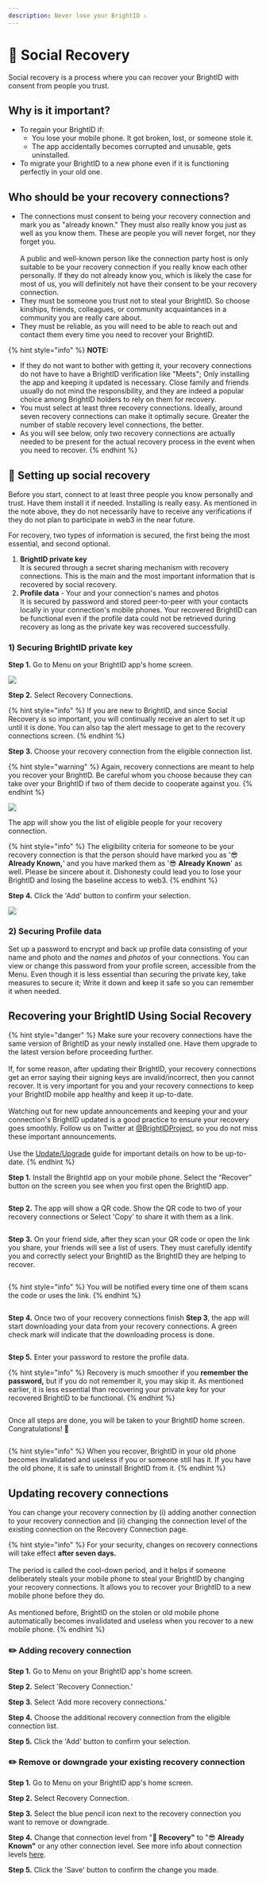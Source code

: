 ```yaml
---
description: Never lose your BrightID ⚠️
---
```


# 👯 Social Recovery

Social recovery is a process where you can recover your BrightID with consent from people you trust.

## **Why is it important?**

* To regain your BrightID if:
  * You lose your mobile phone. It got broken, lost, or someone stole it.
  * The app accidentally becomes corrupted and unusable, gets uninstalled.
* To migrate your BrightID to a new phone even if it is functioning perfectly in your old one.

## **Who should be your recovery connections?**

* The connections must consent to being your recovery connection and mark you as "already known." They must also really know you just as well as you know them. These are people you will never forget, nor they forget you.\
  \
  A public and well-known person like the connection party host is only suitable to be your recovery connection if you really know each other personally. If they do not already know you, which is likely the case for most of us, you will definitely not have their consent to be your recovery connection.
* They must be someone you trust not to steal your BrightID. So choose kinships, friends, colleagues, or community acquaintances in a community you are really care about.
* They must be reliable, as you will need to be able to reach out and contact them every time you need to recover your BrightID.

{% hint style="info" %}
**NOTE:**

* If they do not want to bother with getting it, your recovery connections do not have to have a BrightID verification like "Meets"; Only installing the app and keeping it updated is necessary. Close family and friends usually do not mind the responsibility, and they are indeed a popular choice among BrightID holders to rely on them for recovery.
* You must select at least three recovery connections. Ideally, around seven recovery connections can make it optimally secure. Greater the number of stable recovery level connections, the better.
* As you will see below, only two recovery connections are actually needed to be present for the actual recovery process in the event when you need to recover.
{% endhint %}

## 🔐 Setting up social recovery

Before you start, connect to at least three people you know personally and trust. Have them install it if needed. Installing is really easy. As mentioned in the note above, they do not necessarily have to receive any verifications if they do not plan to participate in web3 in the near future.

For recovery, two types of information is secured, the first being the most essential, and second optional.

1. **BrightID private key**\
   It is secured through a secret sharing mechanism with recovery connections. This is the main and the most important information that is recovered by social recovery.
2. **Profile data** - Your and your connection's names and photos\
   It is secured by password and stored peer-to-peer with your contacts locally in your connection's mobile phones. Your recovered BrightID can be functional even if the profile data could not be retrieved during recovery as long as the private key was recovered successfully.

### 1) Securing BrightID private key

**Step 1.** Go to Menu on your BrightID app's home screen.&#x20;

![](<../.gitbook/assets/Social Recovery\_S1.png>)

**Step 2.** Select Recovery Connections.

{% hint style="info" %}
If you are new to BrightID, and since Social Recovery is so important, you will continually receive an alert to set it up until it is done. You can also tap the alert message to get to the recovery connections screen.
{% endhint %}

**Step 3.** Choose your recovery connection from the eligible connection list.&#x20;

{% hint style="warning" %}
Again, recovery connections are meant to help you recover your BrightID. Be careful whom you choose because they can take over your BrightID if two of them decide to cooperate against you.
{% endhint %}

![](<../.gitbook/assets/Social Recovery\_S3.png>)

The app will show you the list of eligible people for your recovery connection.&#x20;

{% hint style="info" %}
The eligibility criteria for someone to be your recovery connection is that the person should have marked you as '😎 **Already Known,**' and you have marked them as '😎 **Already Known**' as well. Please be sincere about it. Dishonesty could lead you to lose your BrightID and losing the baseline access to web3.
{% endhint %}

**Step 4.** Click the 'Add' button to confirm your selection.

![](<../.gitbook/assets/Social Recovery\_S4.png>)

### 2) Securing Profile data

Set up a password to encrypt and back up profile data consisting of your name and photo and the _names_ and _photos_ of your connections. You can view or change this password from your profile screen, accessible from the Menu. Even though it is less essential than securing the private key, take measures to secure it; Write it down and keep it safe so you can remember it when needed.

## Recovering your BrightID Using Social Recovery

{% hint style="danger" %}
Make sure your recovery connections have the same version of BrightID as your newly installed one. Have them upgrade to the latest version before proceeding further.\
\
If, for some reason, after updating their BrightID, your recovery connections get an error saying their signing keys are invalid/incorrect, then you cannot recover. It is very important for you and your recovery connections to keep your BrightID mobile app healthy and keep it up-to-date.\
\
Watching out for new update announcements and keeping your and your connection's BrightID updated is a good practice to ensure your recovery goes smoothly. Follow us on Twitter at [@BrightIDProject](https://twitter.com/BrightIDProject), so you do not miss these important announcements.\
\
Use the [Update/Upgrade](../update-upgrade.md) guide for important details on how to be up-to-date.
{% endhint %}

**Step 1.** Install the BrightId app on your mobile phone. Select the “Recover” button on the screen you see when you first open the BrightID app.

<figure><img src="../.gitbook/assets/Recovery w SR_S1.png" alt=""><figcaption></figcaption></figure>

**Step 2.** The app will show a QR code. Show the QR code to two of your recovery connections or Select 'Copy' to share it with them as a link.&#x20;

<figure><img src="../.gitbook/assets/Recovery w SR_S2 (2).png" alt=""><figcaption></figcaption></figure>

**Step 3.** On your friend side, after they scan your QR code or open the link you share, your friends will see a list of users. They must carefully identify you and correctly select your BrightID as the BrightID they are helping to recover.

<figure><img src="../.gitbook/assets/Recovery w SR_S3.png" alt=""><figcaption></figcaption></figure>

{% hint style="info" %}
You will be notified every time one of them scans the code or uses the link.&#x20;
{% endhint %}

<figure><img src="../.gitbook/assets/Recovery w SR_S3_i (1).png" alt=""><figcaption></figcaption></figure>

**Step 4.** Once two of your recovery connections finish **Step 3**, the app will start downloading your data from your recovery connections. A green check mark will indicate that the downloading process is done.

<figure><img src="../.gitbook/assets/Recovery w SR_S4.png" alt=""><figcaption></figcaption></figure>

**Step 5.** Enter your password to restore the profile data.

{% hint style="info" %}
Recovery is much smoother if you **remember the password,** but if you do not remember it, you may skip it. As mentioned earlier, it is less essential than recovering your private key for your recovered BrightID to be functional.
{% endhint %}

<figure><img src="../.gitbook/assets/Recovery w SR_S5.png" alt=""><figcaption></figcaption></figure>

Once all steps are done, you will be taken to your BrightID home screen. Congratulations! 🎊

<figure><img src="../.gitbook/assets/Recovery w SR_S6.png" alt=""><figcaption></figcaption></figure>

{% hint style="info" %}
When you recover, BrightID in your old phone becomes invalidated and useless if you or someone still has it. If you have the old phone, it is safe to uninstall BrightID from it.
{% endhint %}

## Updating recovery connections

You can change your recovery connection by (i) adding another connection to your recovery connection and (ii) changing the connection level of the existing connection on the Recovery Connection page.&#x20;

{% hint style="info" %}
For your security, changes on recovery connections will take effect **after seven days.**\
\
The period is called the cool-down period, and it helps if someone deliberately steals your mobile phone to steal your BrightID by changing your recovery connections. It allows you to recover your BrightID to a new mobile phone before they do.\
\
As mentioned before, BrightID on the stolen or old mobile phone automatically becomes invalidated and useless when you recover to a new mobile phone.
{% endhint %}

### ✏️ Adding recovery connection

**Step 1.** Go to Menu on your BrightID app's home screen.&#x20;

**Step 2.** Select 'Recovery Connection.'

**Step 3.** Select 'Add more recovery connections.'

**Step 4.** Choose the additional recovery connection from the eligible connection list.&#x20;

**Step 5.** Click the 'Add' button to confirm your selection.

### ✏️ Remove or downgrade your existing recovery connection

**Step 1.** Go to Menu on your BrightID app's home screen.&#x20;

**Step 2.** Select Recovery Connection.

**Step 3.** Select the blue pencil icon next to the recovery connection you want to remove or downgrade.

**Step 4.** Change that connection level from "🔐 **Recovery"** to "😎 **Already Known"** or any other connection level. See more info about connection levels [here](../connection-levels.md).

**Step 5.** Click the 'Save' button to confirm the change you made.

